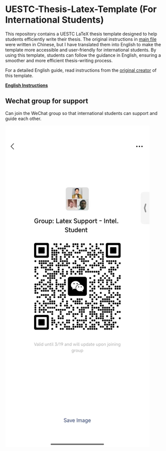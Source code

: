 # UESTC-Thesis-Latex-Template (For International Students)

This repository contains a UESTC LaTeX thesis template designed to help students efficiently write their thesis. The original instructions in [main file](main.tex) were written in Chinese, but I have translated them into English to make the template more accessible and user-friendly for international students. By using this template, students can follow the guidance in English, ensuring a smoother and more efficient thesis-writing process.

For a detailed English guide, read instructions from the [original creator](https://github.com/tinoryj/UESTC-Thesis-Latex-Template) of this template.

**[English Instructions](README_Eng.md)**

## Wechat group for support

Can join the WeChat group so that international students can support and guide each other.

![WeChat Group](./READMEFig/wexin.jpg)
